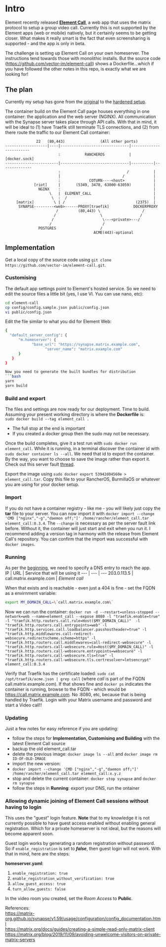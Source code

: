 # Intro
Element recently released **[Element Call](https://element.io/blog/introducing-native-matrix-voip-with-element-call/)**, a web app that uses the matrix protocol to setup a group video call. Currently this is not supported by the Element apps (web or mobile) natively, but it certainly seems to be getting closer. What makes it really smart is the fact that even screensharing is supported - and the app is only in beta.  

The challenge is setting up Element Call on your own homeserver. The instructions tend towards those with monolithic installs. But the source code (https://github.com/vector-im/element-call) shows a Dockerfile...which if you have followed the other notes in this repo, is exactly what we are looking for!

## The plan
Currently my setup has gone from the [original](https://github.com/b-venter/Matrix-Docker-install/tree/master#1-introduction-and-overview) to the [hardened setup](https://github.com/b-venter/Matrix-Docker-install/blob/master/Hardening.md#docker-socket-access).  

The container build on the Element Call page houses everything in one container: the application and the web server (NGINX). All communication with the Synapse server takes place through API calls. With that in mind, it will be ideal to (1) have Traefik still terminate TLS connections, and (2) from there route the traffic to our Element Call container:


                  22   (80,443)                (All other ports)
    -------------------|----|-------------------------------|------------------------
                            :           RANCHEROS           |      [docker.sock]
    ------------------------|-------------------------------|----------|--------------
                            :                              /           |
                            |                            /             |
                            :             COTURN----<host>             |
                 [riot]     |       (5349, 3478, 63000-63059)          |      
                   NGINX    :                                          |
                        \   |  ELEMENT_CALL                            |
                         \  :  /                                       |
         [matrix]         \ | /                                (2375)  |
          SYNAPSE---------<web>------PROXY[traefik]           DOCKERPROXY
                           /         (80,443) \                   /
                          /                    \                 /
                         /                      \---<private>---/
                        /                       /
                   POSTGRES                    /
                                            ACME(443)-optional
                                            


  
## Implementation
Get a local copy of the source code using `git clone https://github.com/vector-im/element-call.git`.  

### Customising
The default app settings point to Element's hosted service. So we need to edit the source files a little bit (yes, I use VI. Yuu can use nano, etc):
```bash
cd element-call
cp config/config.sample.json public/config.json
vi public/config.json
```
Edit the file similar to what you did for Element Web:
```bash
{
  "default_server_config": {
      "m.homeserver": {
            "base_url": "https://synapse.matrix.example.com",
                  "server_name": "matrix.example.com"
      }
   }
}

Now you need to generate the built bundles for distribution
```bash
yarn
yarn build
```

### Build and export
The files and settings are now ready for our deployment. Time to build. Assuming your present working directory is where the **Dockerfile** is:  
`sudo docker build --tag element_call .`  
- The full stop at the end is important
- If you created a docker group then the sudo may not be necessary.

Once the build completes, give it a test run with `sudo docker run element_call`. While it is running, in a terminal discover the container id with `sudo docker container ls --all`. We need that id to export the container. By the way, you want to choose to save the image rather than export it. Check out this server fault [thread](https://serverfault.com/questions/757210/no-command-specified-from-re-imported-docker-image-container).  

Export the image using `sudo docker export 53942d04560e > element_call.tar`. Copy this file to your RancherOS, BurmillaOS or whatever you are using for your docker setup.

### Import
If you do not have a container registry - like me - you will likely just copy the **tar** file to your server. You can now import it with `docker import --change 'CMD ["nginx","-g","daemon off;"]' /home/rancher/element_call.tar element_call:0.3.4`. The `--change` is necessary as per the server fault link before. Without it, the container will just start and exit when you run it. I recommend adding a version tag in harmony with the release from Element Call's repository. You can confirm that the import was successful with `docker images`.

### Running
As per the [beginning](https://github.com/b-venter/Matrix-Docker-install/blob/master/README.md#3-dns-setup), we need to specify a DNS entry to reach the app.  
IP | URL | Service that will be using it
--- | --- | ---
203.0.113.5 | call.matrix.example.com | *Element call*

When that exists and is reachable - even just a 404 is fine - set the FQDN as a envirnment variable: 
```bash
export MY_DOMAIN_CALL=\`call.matrix.example.com\` 
```
Now we can run the container:
`docker run -d --restart=unless-stopped --network=web --name=element_call --expose 8080 -l "traefik.enable=true"  -l "traefik.http.routers.call.rule=Host($MY_DOMAIN_CALL)"  -l "traefik.http.routers.call.entrypoints=web" -l "traefik.http.services.call.loadbalancer.passhostheader=true" -l "traefik.http.middlewares.call-redirect-websecure.redirectscheme.scheme=https" -l "traefik.http.routers.call.middlewares=call-redirect-websecure" -l "traefik.http.routers.call-websecure.rule=Host($MY_DOMAIN_CALL)" -l "traefik.http.routers.call-websecure.entrypoints=websecure" -l "traefik.http.routers.call-websecure.tls=true" -l "traefik.http.routers.call-websecure.tls.certresolver=letsencrypt" element_call:0.3.4`  

Verify that Traefik has the certificate loaded: `sudo cat /opt/traefik/acme.json | grep call` (where *call* is part of the FQDN call.matrix.example.com). If that shows fine and `docker ps` indicates the container is running, browse to the FQDN - which would be https://call.matrix.example.com. No :8080, etc, because that is being handled by Traefik. Login with your Matrix username and password and start a Video call!!

### Updating
Just a few notes for easy reference if you are updating:
 - follow the steps for **Implementation, Customising and Building** with the latest Element Call source
 - backup the old element_call.tar
 - delete the previous image: `docker image ls --all` and `docker image rm ID-OF-OLD-IMAGE`
 - import the new version:
 - `docker import --change 'CMD ["nginx","-g","daemon off;"]' /home/rancher/element_call.tar element_call:x.y.z`
 - stop and delete the current container: `docker stop synapse` and `docker rm synapse`
 - follow the steps in **Running**: export your DNS, run the ontainer

### Allowing dynamic joining of Element Call sessions without having to login
This uses the "guest" login feature. **Note** that to my knowledge it is not currently possible to have guest access enabled without enabling general registration. Which for a private homeserver is not ideal, but the reasons will become apparent soon.

Guest login works by generating a random registration without password. So if `enable_registration` is set to ***false***, then guest login will not work. With that in mind, here are the steps:

**homeserver.yaml**:
1. `enable_registration: true`
2. `enable_registration_without_verification: true`
3. `allow_guest_access: true`
4. `turn_allow_guests: false`

In the video room you created, set the *Room Access* to **Public**.

References:  
https://matrix-org.github.io/synapse/v1.59/usage/configuration/config_documentation.html  
https://matrix.org/docs/guides/creating-a-simple-read-only-matrix-client  
https://matrix.org/blog/2019/11/09/avoiding-unwelcome-visitors-on-private-matrix-servers  
